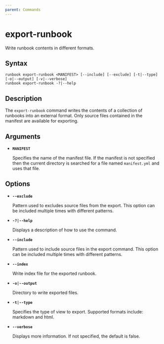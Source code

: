 ```yaml
---
parent: Commands
---
```

# export-runbook

Write runbook contents in different formats.

## Syntax

```shell
runbook export-runbook <MANIFEST> [--include] [--exclude] [-t|--type] [-o|--output] [-v|--verbose] 
runbook export-runbook -?|--help
```

## Description

The `export-runbook` command writes the contents of a collection of runbooks into an external format. Only source files contained in the manifest are available for exporting.

## Arguments

* __`MANIFEST`__

  Specifies the name of the manifest file. If the manifest is not specified then the current directory is searched for a file named `manifest.yml` and uses that file.

## Options

* __`--exclude`__

  Pattern used to excludes source files from the export. This option can be included multiple times with different patterns.

* __`-?|--help`__

  Displays a description of how to use the command.

* __`--include`__

  Pattern used to include source files in the export command. This option can be included multiple times with different patterns.

* __`--index`__

  Write index file for the exported runbook.

* __`-o|--output`__

  Directory to write exported files. 

* __`-t|--type`__

  Specifies the type of view to export. Supported formats include: markdown and html.

* __`--verbose`__

  Displays more information. If not specified, the default is false.


